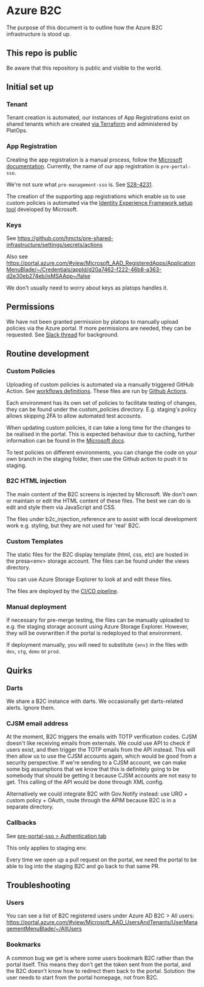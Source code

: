 # Azure B2C

The purpose of this document is to outline how the Azure B2C infrastructure is stood up.

## This repo is public

Be aware that this repository is public and visible to the world.

## Initial set up

### Tenant
Tenant creation is automated, our instances of App Registrations exist on shared tenants which are created [via Terraform](https://github.com/hmcts/azure-b2c-tenant/tree/master) and administered by PlatOps.

### App Registration
Creating the app registration is a manual process, follow the [Microsoft documentation](https://learn.microsoft.com/en-us/azure/active-directory-b2c/tutorial-register-applications).
Currently, the name of our app registration is ```pre-portal-sso```.

We're not sure what ```pre-management-sso``` is. See [S28-4231](https://tools.hmcts.net/jira/browse/S28-4231).

The creation of the supporting app registrations which enable us to use custom policies is automated via the [Identity Experience Framework setup tool](https://b2ciefsetupapp.azurewebsites.net/) developed by Microsoft.

### Keys

See https://github.com/hmcts/pre-shared-infrastructure/settings/secrets/actions

Also see https://portal.azure.com/#view/Microsoft_AAD_RegisteredApps/ApplicationMenuBlade/~/Credentials/appId/d20a7462-f222-46b8-a363-d2e30eb274eb/isMSAApp~/false

We don't usually need to worry about keys as platops handles it.

## Permissions
We have not been granted permission by platops to manually upload policies via the Azure portal. If more permissions are needed, they can be requested. See [Slack thread](https://hmcts-reform.slack.com/archives/C8SR5CAMU/p1749134058306959) for background.


## Routine development

### Custom Policies

Uploading of custom policies is automated via a manually triggered GitHub Action. See [workflows definitions](https://github.com/hmcts/pre-shared-infrastructure/tree/master/.github/workflows). These files are run by [Github Actions](https://github.com/hmcts/pre-shared-infrastructure/actions/workflows/b2c_custom_policiesV2.yml).

Each environment has its own set of policies to facilitate testing of changes, they can be found under the custom_policies directory. E.g. staging's policy allows skipping 2FA to allow automated test accounts.

When updating custom policies, it can take a long time for the changes to be realised in the portal. This is expected behaviour due to caching, further information can be found in the [Microsoft docs](https://learn.microsoft.com/en-us/azure/active-directory-b2c/best-practices#operations%22https://learn.microsoft.com/en-us/azure/active-directory-b2c/best-practices#operations%22).

To test policies on different environments, you can change the code on your own branch in the staging folder, then use the Github action to push it to staging.

### B2C HTML injection
The main content of the B2C screens is injected by Microsoft. We don't own or maintain or edit the HTML content of these files. The best we can do is edit and style them via JavaScript and CSS.

The files under b2c_injection_reference are to assist with local development work e.g. styling, but they are not used for 'real' B2C.

### Custom Templates

The static files for the B2C display template (html, css, etc) are hosted in the presa\<env> storage account. The files can be found under the views directory.

You can use Azure Storage Explorer to look at and edit these files.

The files are deployed by the [CI/CD pipeline](https://sds-build.hmcts.net/job/HMCTS/job/pre-portal/).

### Manual deployment

If necessary for pre-merge testing, the files can be manually uploaded to e.g. the staging storage account using Azure Storage Explorer.  However, they will be overwritten if the portal is redeployed to that environment.

If deployment manually, you will need to substitute `{env}` in the files with `dev`, `stg`, `demo` or `prod`.


## Quirks

### Darts
We share a B2C instance with darts. We occasionally get darts-related alerts. Ignore them.

### CJSM email address
At the moment, B2C triggers the emails with TOTP verification codes. CJSM doesn't like receiving emails from externals. We could use API to check if users exist, and then trigger the TOTP emails from the API instead. This will then allow us to use the CJSM accounts again, which would be good from a security perspective. If we're sending to a CJSM account, we can make some big assumptions that we know that this is definitely going to be somebody that should be getting it because CJSM accounts are not easy to get. This calling of the API would be done through XML config.

Alternatively we could integrate B2C with Gov.Notify instead: use URO + custom policy + OAuth, route through the APIM because B2C is in a separate directory.

### Callbacks

See [pre-portal-sso > Authentication tab](https://portal.azure.com/#view/Microsoft_AAD_RegisteredApps/ApplicationMenuBlade/~/Authentication/appId/d20a7462-f222-46b8-a363-d2e30eb274eb/isMSAApp~/false)

This only applies to staging env.

Every time we open up a pull request on the portal, we need the portal to be able to log into the staging B2C and go back to that same PR.


## Troubleshooting


### Users

You can see a list of B2C registered users under Azure AD B2C > All users: https://portal.azure.com/#view/Microsoft_AAD_UsersAndTenants/UserManagementMenuBlade/~/AllUsers

### Bookmarks
A common bug we get is where some users bookmark B2C rather than the portal itself. This means they don't get the token sent from the portal, and the B2C doesn't know how to redirect them back to the portal. Solution: the user needs to start from the portal homepage, not from B2C.
